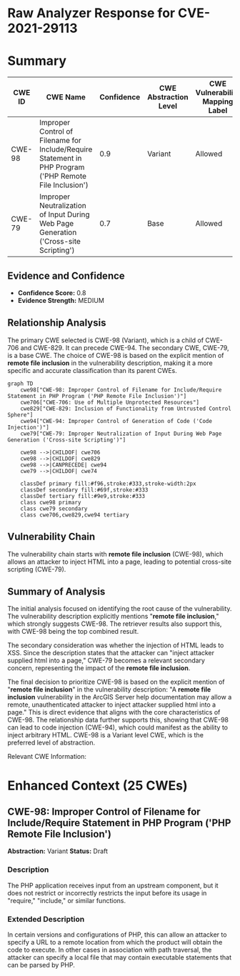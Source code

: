 # Raw Analyzer Response for CVE-2021-29113

# Summary
| CWE ID | CWE Name | Confidence | CWE Abstraction Level | CWE Vulnerability Mapping Label | CWE-Vulnerability Mapping Notes |
|---|---|---|---|---|---|
| CWE-98 | Improper Control of Filename for Include/Require Statement in PHP Program ('PHP Remote File Inclusion') | 0.9 | Variant | Allowed | Primary CWE |
| CWE-79 | Improper Neutralization of Input During Web Page Generation ('Cross-site Scripting') | 0.7 | Base | Allowed | Secondary Candidate |

## Evidence and Confidence

*   **Confidence Score:** 0.8
*   **Evidence Strength:** MEDIUM

## Relationship Analysis
The primary CWE selected is CWE-98 (Variant), which is a child of CWE-706 and CWE-829. It can precede CWE-94. The secondary CWE, CWE-79, is a base CWE. The choice of CWE-98 is based on the explicit mention of **remote file inclusion** in the vulnerability description, making it a more specific and accurate classification than its parent CWEs.

```mermaid
graph TD
    cwe98["CWE-98: Improper Control of Filename for Include/Require Statement in PHP Program ('PHP Remote File Inclusion')"]
    cwe706["CWE-706: Use of Multiple Unprotected Resources"]
    cwe829["CWE-829: Inclusion of Functionality from Untrusted Control Sphere"]
    cwe94["CWE-94: Improper Control of Generation of Code ('Code Injection')"]
    cwe79["CWE-79: Improper Neutralization of Input During Web Page Generation ('Cross-site Scripting')"]

    cwe98 -->|CHILDOF| cwe706
    cwe98 -->|CHILDOF| cwe829
    cwe98 -->|CANPRECEDE| cwe94
    cwe79 -->|CHILDOF| cwe74

    classDef primary fill:#f96,stroke:#333,stroke-width:2px
    classDef secondary fill:#69f,stroke:#333
    classDef tertiary fill:#9e9,stroke:#333
    class cwe98 primary
    class cwe79 secondary
    class cwe706,cwe829,cwe94 tertiary
```

## Vulnerability Chain
The vulnerability chain starts with **remote file inclusion** (CWE-98), which allows an attacker to inject HTML into a page, leading to potential cross-site scripting (CWE-79).

## Summary of Analysis
The initial analysis focused on identifying the root cause of the vulnerability. The vulnerability description explicitly mentions "**remote file inclusion**," which strongly suggests CWE-98. The retriever results also support this, with CWE-98 being the top combined result.

The secondary consideration was whether the injection of HTML leads to XSS. Since the description states that the attacker can "inject attacker supplied html into a page," CWE-79 becomes a relevant secondary concern, representing the impact of the **remote file inclusion**.

The final decision to prioritize CWE-98 is based on the explicit mention of "**remote file inclusion**" in the vulnerability description: "A **remote file inclusion** vulnerability in the ArcGIS Server help documentation may allow a remote, unauthenticated attacker to inject attacker supplied html into a page." This is direct evidence that aligns with the core characteristics of CWE-98. The relationship data further supports this, showing that CWE-98 can lead to code injection (CWE-94), which could manifest as the ability to inject arbitrary HTML. CWE-98 is a Variant level CWE, which is the preferred level of abstraction.

Relevant CWE Information:

# Enhanced Context (25 CWEs)

## CWE-98: Improper Control of Filename for Include/Require Statement in PHP Program ('PHP Remote File Inclusion')
**Abstraction:** Variant
**Status:** Draft

### Description
The PHP application receives input from an upstream component, but it does not restrict or incorrectly restricts the input before its usage in "require," "include," or similar functions.

### Extended Description
In certain versions and configurations of PHP, this can allow an attacker to specify a URL to a remote location from which the product will obtain the code to execute. In other cases in association with path traversal, the attacker can specify a local file that may contain executable statements that can be parsed by PHP.